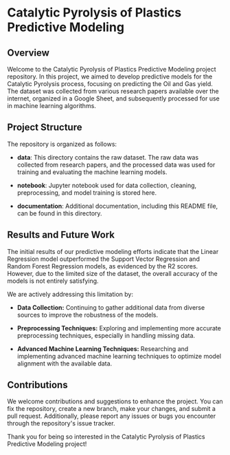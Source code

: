 # Catalytic Pyrolysis of Plastics Predictive Modeling

## Overview

Welcome to the Catalytic Pyrolysis of Plastics Predictive Modeling project repository. In this project, we aimed to develop predictive models for the Catalytic Pyrolysis process, focusing on predicting the Oil and Gas yield. The dataset was collected from various research papers available over the internet, organized in a Google Sheet, and subsequently processed for use in machine learning algorithms.

## Project Structure

The repository is organized as follows:

- **data**: This directory contains the raw dataset. The raw data was collected from research papers, and the processed data was used for training and evaluating the machine learning models.

- **notebook**: Jupyter notebook used for data collection, cleaning, preprocessing, and model training is stored here. 

- **documentation**: Additional documentation, including this README file, can be found in this directory.

## Results and Future Work

The initial results of our predictive modeling efforts indicate that the Linear Regression model outperformed the Support Vector Regression and Random Forest Regression models, as evidenced by the R2 scores. However, due to the limited size of the dataset, the overall accuracy of the models is not entirely satisfying.

We are actively addressing this limitation by:

- **Data Collection:** Continuing to gather additional data from diverse sources to improve the robustness of the models.

- **Preprocessing Techniques:** Exploring and implementing more accurate preprocessing techniques, especially in handling missing data.

- **Advanced Machine Learning Techniques:** Researching and implementing advanced machine learning techniques to optimize model alignment with the available data.

## Contributions

We welcome contributions and suggestions to enhance the project. You can fix the repository, create a new branch, make your changes, and submit a pull request. Additionally, please report any issues or bugs you encounter through the repository's issue tracker.

Thank you for being so interested in the Catalytic Pyrolysis of Plastics Predictive Modeling project!



